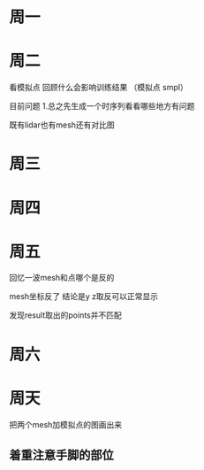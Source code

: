 # 周一

# 周二
看模拟点 
回顾什么会影响训练结果  （模拟点  smpl）

目前问题
1.总之先生成一个时序列看看哪些地方有问题


既有lidar也有mesh还有对比图

# 周三

# 周四

# 周五

回忆一波mesh和点哪个是反的


mesh坐标反了  结论是y z取反可以正常显示

发现result取出的points并不匹配





# 周六

# 周天
把两个mesh加模拟点的图画出来  
## 着重注意手脚的部位